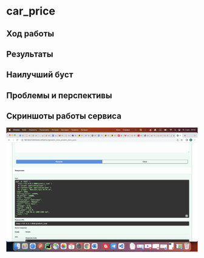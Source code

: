 # car_price
## Ход работы
## Результаты 
## Наилучший буст
## Проблемы и перспективы
## Скриншоты работы сервиса 

![alt text](pictures/predict_item_Curl.png)
